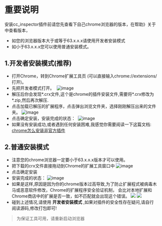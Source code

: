 # 重要说明
安装cc_inspector插件前请您先查看下自己chrome浏览器的版本，在帮助》关于中查看版本，
- 如您的浏览器版本大于或等于63.x.x.x请使用开发者安装模式
- 如小于63.x.x.x您可以使用普通安装模式。

## 1.开发者安装模式(推荐)
* 打开Chrome，转到Chrome扩展工具页 (可以直接输入chrome://extensions/ 打开)。
* 先把开发者模式打开。
  ![image](../../assets/cc-inspector1/3.png)
* 解压后你会发现*.crx文件,这个是chrome的插件安装文件,需要将*.crx修改为*.zip,然后再次解压.
* 点击加载已解压的扩展程序，点击弹出浏览文件夹，选择刚刚解压出来的文件夹。
  ![image](../../assets/cc-inspector1/4.png)
* 点击确定安装，安装完成的状态：
  ![image](../../assets/cc-inspector1/2.png)
* 如果没有安装成功,或者遇到任何安装困难,我感觉你需要阅读一下这篇文档: [chrome怎么安装非官方插件](https://www.jianshu.com/p/438e15fec81b)

## 2.普通安装模式

* 注意您的chrome浏览器一定要小于63.x.x.x版本才可以使用。
* 把下载的crx文件直接拖动到Chrome的扩展工具窗口中
	![image](../../assets/cc-inspector1/1.png)
* 点击确定安装
* 安装完成的状态：
	![image](../../assets/cc-inspector1/2.png)
* 如果是这样,原因是因为你的chrome版本过高导致,为了防止扩展程式被病毒木马或恶意软件修改，Chrome的扩展程序安全验证机制， 会比对本地扩展和Chrome商店中的扩展是否一致，如不匹配就会出现这个错误。
    ![](../../assets/cc-inspector1/5.png)
    ![](../../assets/cc-inspector1/6.png)
* 碰到上述情况,请使用 **开发者安装模式** ,如果对插件的安全性存在疑问,请自行阅读源码,修改打包即可!	

> 为保证工具可用，请重新启动浏览器
